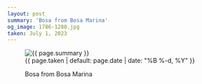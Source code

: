 ```yaml
---
layout: post
summary: 'Bosa from Bosa Marina'
og_image: 1786-1280.jpg
taken: July 1, 2023
---
```


<figure class="post">
 <img alt="{{ page.summary }}" sizes="(min-width: 700px) 50vw, calc(100vw - 2rem)" src="{{ site.assets_url }}/1786-640.jpg" srcset="{{ site.assets_url }}/1786-320.jpg 320w, {{ site.assets_url }}/1786-640.jpg 640w, {{ site.assets_url }}/1786-960.jpg 960w, {{ site.assets_url }}/1786-1280.jpg 1280w"/>
 <figcaption>
  <time>
   {{ page.taken | default: page.date | date: "%B %-d, %Y" }}
  </time>
  <p>
   Bosa from Bosa Marina
  </p>
 </figcaption>
</figure>
